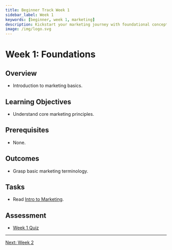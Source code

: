```yaml
---
title: Beginner Track Week 1
sidebar_label: Week 1
keywords: [beginner, week 1, marketing]
description: Kickstart your marketing journey with foundational concepts.
image: /img/logo.svg
---
```


# Week 1: Foundations

## Overview
- Introduction to marketing basics.

## Learning Objectives
- Understand core marketing principles.

## Prerequisites
- None.

## Outcomes
- Grasp basic marketing terminology.

## Tasks
- Read [Intro to Marketing](../modules/foundations/intro-to-marketing.md).

## Assessment
- [Week 1 Quiz](../quizzes/week1-quiz.md)

---

[Next: Week 2](beginner-week2.md)
